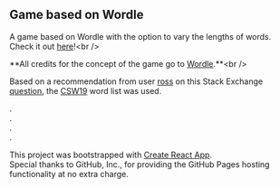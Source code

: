 ## Game based on Wordle

A game based on Wordle with the option to vary the lengths of words. Check it out [here](https://jillbreau.github.io/varied-length-wordle-game/ "https://jillbreau.github.io/varied-length-wordle-game/")!<br />

**All credits for the concept of the game go to [Wordle](https://www.powerlanguage.co.uk/wordle/ "https://www.powerlanguage.co.uk/wordle/").**<br />

Based on a recommendation from user [ross](https://puzzling.stackexchange.com/users/78332/ross "https://puzzling.stackexchange.com/users/78332/ross") on this Stack Exchange [question](https://puzzling.stackexchange.com/questions/114419/what-dictionary-is-wordle-based-on "https://puzzling.stackexchange.com/questions/114419/what-dictionary-is-wordle-based-on"), the [CSW19](https://en.wikipedia.org/wiki/Collins_Scrabble_Words "https://en.wikipedia.org/wiki/Collins_Scrabble_Words") word list was used.<br />


.<br />
.<br />
.<br />
.<br />

This project was bootstrapped with [Create React App](https://github.com/facebook/create-react-app).<br />
Special thanks to GitHub, Inc., for providing the GitHub Pages hosting functionality at no extra charge.
